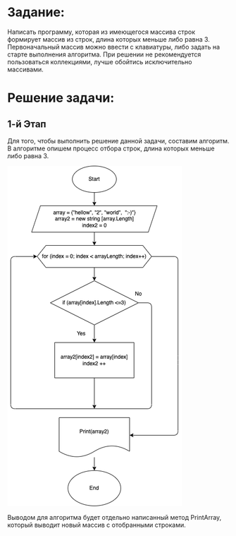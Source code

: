 # Задание:

Написать программу, которая из имеющегося массива строк формирует массив из строк, длина которых меньше либо равна 3. 
Первоначальный массив можно ввести с клавиатуры, либо задать на старте выполнения алгоритма. При решении не рекомендуется пользоваться коллекциями, лучше обойтись исключительно массивами.

# Решение задачи: 

## 1-й Этап 
Для того, чтобы выполнить решение данной задачи, составим алгоритм. В алгоритме опишем процесс отбора строк, длина которых меньше либо равна 3. 

![Алгоритм](algorithm.drawio.png)


Выводом для алгоритма будет отдельно написанный метод PrintArray, который выводит новый массив с отобранными строками.
